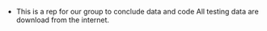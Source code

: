 * This is a rep for our group to conclude data and code
All testing data are download from the internet.
